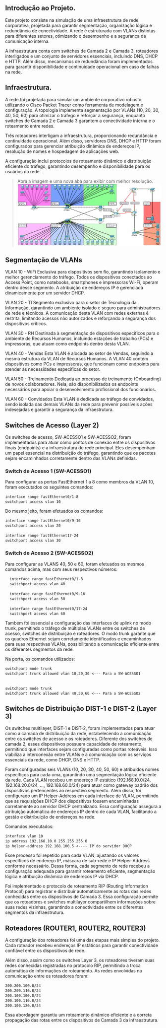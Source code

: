 ## Introdução ao Projeto.
Este projeto consiste na simulação de uma infraestrutura de rede corporativa, projetada para garantir segmentação, organização lógica e redundância de conectividade. A rede é estruturada com VLANs distintas para diferentes setores, otimizando o desempenho e a segurança da comunicação interna.

A infraestrutura conta com switches de Camada 2 e Camada 3, roteadores interligados e um conjunto de servidores essenciais, incluindo DNS, DHCP e HTTP. Além disso, mecanismos de redundância foram implementados para garantir disponibilidade e continuidade operacional em caso de falhas na rede.

## Infraestrutura.
A rede foi projetada para simular um ambiente corporativo robusto, utilizando o Cisco Packet Tracer como ferramenta de modelagem e configuração. A topologia implementa segmentação por VLANs (10, 20, 30, 40, 50, 60) para otimizar o tráfego e reforçar a segurança, enquanto switches de Camada 2 e Camada 3 garantem a conectividade interna e o roteamento entre redes.

Três roteadores interligam a infraestrutura, proporcionando redundância e continuidade operacional. Além disso, servidores DNS, DHCP e HTTP foram configurados para gerenciar atribuição dinâmica de endereços IP, resolução de nomes e hospedagem de aplicações web.

A configuração inclui protocolos de roteamento dinâmico e distribuição eficiente do tráfego, garantindo desempenho e disponibilidade para os usuários da rede.

> Abra a imagem e uma nova aba para exibir com melhor resolução.
![Branching](assets/INFRAESTRUTURA.png)

## Segmentação de VLANs

VLAN 10 - WiFi
  Exclusiva para dispositivos sem fio, garantindo isolamento e melhor gerenciamento do tráfego. Todos os dispositivos conectados ao Access Point, como notebooks, smartphones e impressoras Wi-Fi, operam dentro desse segmento. A atribuição de endereços IP é gerenciada 
dinamicamente por um servidor DHCP.

VLAN 20 - TI
  Segmento exclusivo para o setor de Tecnologia da Informação, garantindo um ambiente isolado e seguro para administradores de rede e técnicos. A comunicação desta VLAN com redes externas é restrita, limitando acessos não autorizados e reforçando a segurança dos dispositivos críticos.
    
VLAN 30 - RH
  Destinada à segmentação de dispositivos específicos para o ambiente de Recursos Humanos, incluindo estações de trabalho (PCs) e impressoras, que atuam como endpoints dentro desta VLAN.
    
VLAN 40 - Vendas
  Esta VLAN é alocada ao setor de Vendas, seguindo a mesma estrutura da VLAN de Recursos Humanos. A VLAN 40 contém dispositivos como PCs e impressoras, que funcionam como endpoints para atender às necessidades específicas do setor.
    
VLAN 50 - Treinamento
  Dedicada ao processo de treinamento (Onboarding) de novos colaboradores. Nela, são disponibilizados os endpoints necessários para apoiar o desenvolvimento profissional dos funcionários.
    
VLAN 60 - Convidados
  Esta VLAN é dedicada ao tráfego de convidados, sendo isolada das demais VLANs da rede para prevenir possíveis ações indesejadas e garantir a segurança da infraestrutura.

## Switches de Acesso (Layer 2)

  Os switches de acesso, SW-ACESSO1 e SW-ACESSO2, foram implementados para atuar como pontos de conexão entre os dispositivos finais (endpoints) e a infraestrutura de rede principal. Eles desempenham um papel essencial na distribuição do tráfego, garantindo que os pacotes sejam encaminhados corretamente dentro das VLANs definidas.

### Switch de Acesso 1 (SW-ACESSO1) ###
    
  Para configurar as portas FastEthernet 1 a 8 como membros da VLAN 10, foram executados os seguintes comandos:
    
    interface range fastEthernet0/1-8
    switchport access vlan 10

  Do mesmo jeito, foram efetuados os comandos:

    interface range fastEthernet0/9-16
    switchport access vlan 20
  
    interface range fastEthernet17-24
    switchport access vlan 30


### Switch de Acesso 2 (SW-ACESSO2) ###
  
  Para configurar as VLANS 40, 50 e 60, foram efetuados os mesmos comandos acima, mas com seus respectivos números:
      
      interface range fastEthernet0/1-8
      switchport access vlan 40
      
      interface range fastEthernet0/9-16
      switchport access vlan 50
      
      interface range fastEthernet0/17-24
      switchport access vlan 60


Também foi essencial a configuração das interfaces de uplink no modo trunk, permitindo o tráfego de múltiplas VLANs entre os switches de acesso, switches de distribuição e roteadores. O modo trunk garante que os quadros Ethernet sejam corretamente identificados e encaminhados para suas respectivas VLANs, possibilitando a comunicação eficiente entre os diferentes segmentos da rede.

Na porta, os comandos utilizados:
  
    switchport mode trunk
    switchport trunk allowed vlan 10,20,30 <--- Para o SW-ACESSO1
  

    switchport mode trunk
    switchport trunk allowed vlan 40,50,60 <--- Para o SW-ACESSO2

## Switches de Distribuição DIST-1 e DIST-2 (Layer 3)

Os switches multilayer, DIST-1 e DIST-2, foram implementados para atuar como a camada de distribuição da rede, estabelecendo a comunicação entre os switches de acesso e os roteadores. Diferente dos switches de camada 2, esses dispositivos possuem capacidade de roteamento, permitindo que interfaces sejam configuradas como portas roteáveis. Isso viabiliza a interconexão entre VLANs e a comunicação com os serviços essenciais da rede, como DHCP, DNS e HTTP.

Foram configuradas seis VLANs (10, 20, 30, 40, 50, 60) e atribuídos nomes específicos para cada uma, garantindo uma segmentação lógica eficiente da rede. Cada VLAN recebeu um endereço IP estático (192.168.10.0/24, 192.168.20.0/24, ..., 192.168.60.0/24) para atuar como gateway padrão dos dispositivos pertencentes ao respectivo segmento. Além disso, foi configurado um IP Helper-Address em cada interface de VLAN, permitindo que as requisições DHCP dos dispositivos fossem encaminhadas corretamente ao servidor DHCP centralizado. Essa configuração assegura a atribuição automática de endereços IP dentro de cada VLAN, facilitando a gestão e distribuição de endereços na rede.

Comandos executados:

    interface vlan 10
    ip address 192.168.10.0 255.255.255.0
    ip helper-address 192.168.100.5 <---- IP do servidor DHCP

Esse processo foi repetido para cada VLAN, ajustando os valores específicos de endereço IP, máscara de sub-rede e IP Helper-Address conforme necessário. Dessa forma, cada segmento de rede recebeu a configuração adequada para garantir roteamento eficiente, segmentação lógica e atribuição dinâmica de endereços IP via DHCP.

Foi implementado o protocolo de roteamento RIP (Routing Information Protocol) para registrar e distribuir automaticamente as rotas das redes conhecidas entre os dispositivos de Camada 3. Essa configuração permite que os roteadores e switches multilayer compartilhem informações sobre suas redes vizinhas, garantindo a conectividade entre os diferentes segmentos da infraestrutura.

## Roteadores (ROUTER1, ROUTER2, ROUTER3)

A configuração dos roteadores foi uma das etapas mais simples do projeto. Cada roteador recebeu endereços IP estáticos para garantir conectividade confiável entre os dispositivos de rede.

Além disso, assim como os switches Layer 3, os roteadores tiveram suas redes conhecidas registradas no protocolo RIP, permitindo a troca automática de informações de roteamento. As redes envolvidas na comunicação entre os roteadores foram:

    200.200.100.0/24
    200.200.110.0/24
    200.100.100.0/24
    200.100.110.0/24
    200.100.120.0/24

Essa abordagem garantiu um roteamento dinâmico eficiente e a correta propagação das rotas entre os dispositivos de Camada 3 da infraestrutura.


